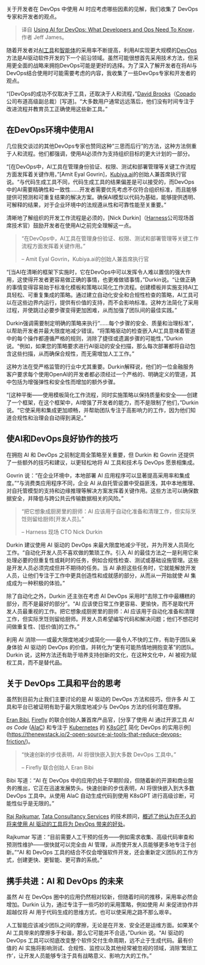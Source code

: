 
<!--
title: DevOps 中使用 AI：开发人员和运维人员需要了解什么
cover: https://cdn.thenewstack.io/media/2024/11/0558f5ae-alexander-mils-qthbyjnmwhu-unsplashb.jpg
-->

关于开发者在 DevOps 中使用 AI 时应考虑哪些因素的见解，我们收集了 DevOps 专家和开发者的观点。

> 译自 [Using AI for DevOps: What Developers and Ops Need To Know](https://thenewstack.io/using-ai-for-devops-what-developers-and-ops-need-to-know/)，作者 Jeff James。

随着开发者对[AI工具](https://thenewstack.io/favorite-ai-tools-of-developers-and-tips-for-using-them/)和[智能体](https://thenewstack.io/make-the-most-of-ai-agents-tips-and-tricks-for-developers/)的采用率不断提高，利用AI实现更大规模的[DevOps](https://thenewstack.io/devops/)方法是AI驱动软件开发的下一个前沿领域。虽然可能很想首先采用技术方法，但采用更全面的战略来拥抱DevOps可能是更好的选择。为了深入了解开发者在将AI与DevOps结合使用时可能需要考虑的内容，我收集了一些DevOps专家和开发者的观点。

“[DevOps的成功不仅取决于工具，还取决于人和流程，”[David Brooks](https://thenewstack.io/devops-in-2024-automate-first-ai-second/)（[Copado](https://www.copado.com/)公司布道高级副总裁）[写道]。“大多数用户通常远远落后，他们没有时间专注于改进流程并教育员工正确使用这些新工具。”

## 在DevOps环境中使用AI

几位我交谈过的其他DevOps专家也赞同这种“三思而后行”的方法，这种方法侧重于人和流程。他们都强调，使用AI必须作为支持组织目标的更大计划的一部分。

“[在DevOps中，AI工具在管理身份验证、权限、测试和部署管理等关键工作流程方面发挥着关键作用，”[Amit Eyal Govrin]，[Kubiya.ai](http://kubiya.ai)的创始人兼首席执行官说。“与代码生成工具不同，代码生成工具的结果偏差是可以接受的，而DevOps中的AI需要精确性和一致性……开发者需要优先考虑不仅符合组织标准，而且能够提供可预测和可重复结果的解决方案。确保AI模型以代码为基础，能够提供透明、可解释的结果，对于企业环境中的法规遵从性和可靠性能至关重要。”

清晰地了解组织的开发工作流程是必须的，[Nick Durkin]（[Harness](https://www.linkedin.com/company/harnessinc/)公司现场首席技术官）鼓励开发者在使用AI之前完全理解这一点。

> “在DevOps中，AI工具在管理身份验证、权限、测试和部署管理等关键工作流程方面发挥着关键作用。”
>
> – Amit Eyal Govrin，Kubiya.ai的创始人兼首席执行官

“[当AI在清晰的框架下实施时，它在DevOps中可以发挥令人难以置信的强大作用，这使得开发者更容易做正确的事情，也更难做错事情，”Durkin说。“让做正确的事情变得容易始于标准化模板和策略以简化工作流程。创建模板并实施支持AI工具轻松、可重复集成的策略。通过建立自动化安全和合规性检查的策略，AI工具可以在这些边界内运行，提供有价值的支持，而不会影响标准。这种方法简化了采用过程，并使跳过必要步骤变得更加困难，从而加强了团队间的最佳实践。”

Durkin强调需要制定明确的策略来执行“……每个步骤的安全、质量和治理标准”，以帮助开发者并最大限度地减少错误。“将策略驱动的检查嵌入AI工具意味着管道中的每个操作都遵循严格的规则，消除了捷径或遗漏步骤的可能性，”Durkin说。“例如，如果您的策略要求进行AI驱动的安全扫描，那么每次部署都将自动包含这些扫描，从而确保合规性，而无需增加人工工作。”

这种方法在受严格监管的行业中尤其重要。Durkin解释说，他们的一位金融服务客户要求每个使用OpenAI的开发者都必须经过一个严格的、明确定义的管道，其中包括为增强弹性和安全性而增加的额外步骤。

“[这种平衡——使用模板简化工作流程，同时实施策略以保持质量和安全——创建了一个框架，在这个框架中，AI增强了开发者的能力，而不是限制了他们，”Durkin说。“它使采用和集成更加顺畅，并帮助团队专注于高影响力的工作，因为他们知道合规性和治理会自动得到满足。”

## 使AI和DevOps良好协作的技巧

在拥抱 AI 和 DevOps 之前制定周全策略至关重要，但 Durkin 和 Govrin 还提供了一些额外的技巧和建议，以更轻松地将 AI 工具和技术与 DevOps 愿景相集成。

Govrin 说：“在企业环境中，本地部署 AI 应用程序可以显著提高采用率和集成度。”“与消费类应用程序不同，企业 AI 从自托管设置中受益匪浅，其中本地推理、对自托管模型的支持和边缘推理等解决方案发挥着关键作用。这些方法可以确保数据安全，并降低与跨公共云传输数据相关的风险。”

> “把它想象成厨房里的厨师：AI 应该用于自动化准备和清理工作，但实际烹饪则留给厨师[开发人员]。”
>
> – Harness 现场 CTO Nick Durkin

Durkin 建议使用 AI 驱动的 DevOps 来最大限度地减少干扰，并为开发人员简化工作。“自动化开发人员不喜欢做的繁琐工作。引入 AI 的最佳方法之一是利用它来处理必要的但重复性或耗时的任务，例如合规性检查、测试或基础设施管理。这些是开发人员必须完成但并不期待的任务。当 AI 承担这些任务时，它就能解放开发人员，让他们专注于工作中更具创造性和成就感的部分，从而从一开始就使 AI 集成成为一种积极的体验。”

除了自动化之外，Durkin 还主张在考虑 AI DevOps 采用时“去除工作中最糟糕的部分，而不是最好的部分”。“AI 应该使日常工作更容易、更愉快，而不是取代开发人员最重视的工作。把它想象成厨房里的厨师：AI 应该用于自动化准备和清理工作，但实际烹饪则留给厨师。开发人员希望编写代码和解决问题；他们不想花时间做重复性、[低价值]的工作。”

利用 AI 消除——或最大限度地减少或简化——最令人不快的工作，有助于团队亲身体验 AI 驱动的 DevOps 的价值，并转化为“更有可能热情地拥抱变革”的团队。Durkin 说，这种方法还有助于培养支持创新的文化，在这种文化中，AI 被视为赋权工具，而不是替代品。

## 关于 DevOps 工具和平台的思考

虽然到目前为止我们主要讨论的是 AI 驱动的 DevOps 方法和技巧，但许多 AI 工具和平台已被证明有助于最大限度地减少与 DevOps 方法的任何潜在摩擦。

[Eran Bibi](https://www.linkedin.com/in/eran-bibi/), [Firefly](https://www.firefly.ai?utm_content=inline+mention) 的联合创始人兼首席产品官，[分享了使用 AI 通过开源工具 *AI as Code* ([AIaC](https://aiac.dev/)) 和专注于 [Kubernetes](https://thenewstack.io/kubernetes/) 的 [K8sGPT](https://k8sgpt.ai/) 简化 DevOps 的实用示例](https://thenewstack.io/2-open-source-ai-tools-that-reduce-devops-friction/)。

> “快速创新的步伐表明，AI 将很快嵌入到大多数 DevOps 工具中。”
> 
> – Firefly 联合创始人 Eran Bibi

Bibi 写道：“AI 在 DevOps 中的应用仍处于早期阶段，但随着新的开源和商业服务的推出，它正在迅速发展势头。快速创新的步伐表明，AI 将很快嵌入到大多数 DevOps 工具中。从使用 AIaC 自动生成代码到使用 K8sGPT 进行高级诊断，可能性似乎是无限的。”

[Raj Rajkumar](https://www.linkedin.com/in/rajkumar72/), [Tata Consultancy Services](https://www.tcs.com/) 的技术顾问，[概述了他认为在不久的将来使用 AI 驱动的工具将为 DevOps 带来的好处](https://www.linkedin.com/pulse/how-ai-evolving-software-development-devops-tools-raj-rajkumar-bew5e/?trackingId=1a2ht8L7QfmS1Q1NwvJxJg%3D%3D)。

Rajkumar 写道：“目前需要人工干预的任务——例如需求收集、高级代码审查和预测性维护——很快就可以完全由 AI 管理，从而使开发人员能够更多地专注于创新。”“AI 和 DevOps 工具的结合不仅会增强软件开发，还会重新定义团队的工作方式，创建更快、更智能、更可靠的系统。”

## 携手共进：AI 和 DevOps 的未来

虽然 AI 在 DevOps 圈中的应用仍然相对较新，但随着时间的推移，采用率必然会增加。Durkin 认为，通过专注于一些巧妙的采用策略，例如使用 AI 来促进协作并超越仅将 AI 用于代码生成的思维方式，也可以使采用之路不那么艰辛。

人工智能应该减少团队之间的摩擦，无论是在开发、安全还是运维方面。如果某个 AI 工具带来的摩擦多于和谐，那么它可能并不合适，”Durkin 说。“AI 驱动的 DevOps 工具可以彻底改变整个软件交付生命周期，远不止于生成代码。最有价值的 AI 实施将影响测试、合规性、监控以及其他经常被忽视的领域，消除‘繁琐工作’，让开发人员能够专注于具有战略意义、影响力大的工作。”
